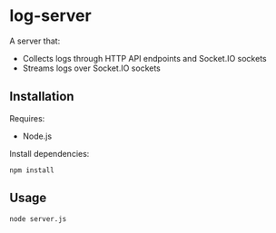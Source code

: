 # log-server
A server that:

* Collects logs through HTTP API endpoints and Socket.IO sockets
* Streams logs over Socket.IO sockets

## Installation
Requires:

* Node.js

Install dependencies:

```
npm install
```

## Usage
```
node server.js
```
